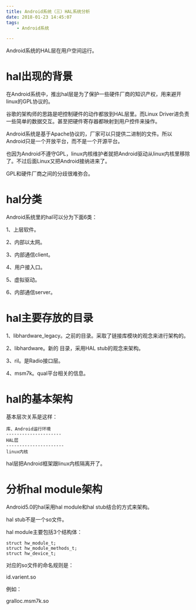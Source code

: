 ```yaml
---
title: Android系统（三）HAL系统分析
date: 2018-01-23 14:45:07
tags:
	- Android系统

---
```




Android系统的HAL层在用户空间运行。

# hal出现的背景

在Android系统中，推出hal层是为了保护一些硬件厂商的知识产权，用来避开linux的GPL协议的。

谷歌的架构师的思路是吧控制硬件的动作都放到HAL层里。而Linux Driver进负责一些简单的数据交互。甚至把硬件寄存器都映射到用户控件来操作。

Android系统是基于Apache协议的，厂家可以只提供二进制的文件。所以Android只是一个开放平台，而不是一个开源平台。

也因为Android不遵守GPL，linux内核维护者就把Android驱动从linux内核里移除了。不过后面Linux又把Android接纳进来了。

GPL和硬件厂商之间的分歧很难弥合。

# hal分类

Android系统里的hal可以分为下面6类：

1、上层软件。

2、内部以太网。

3、内部通信client。

4、用户接入口。

5、虚拟驱动。

6、内部通信server。

# hal主要存放的目录

1、libhardware_legacy。之前的目录。采取了链接库模块的观念来进行架构的。

2、libhardware。新的 目录，采用HAL stub的观念来架构。

3、ril。是Radio接口层。

4、msm7k。qual平台相关的信息。

# hal的基本架构

基本层次关系是这样：

```
库、Android运行环境
---------------------
HAL层
----------------------
linux内核
```

hal层把Android框架跟linux内核隔离开了。

# 分析hal module架构

Android5.0的hal采用hal module和hal stub结合的方式来架构。

hal stub不是一个so文件。

hal module主要包括3个结构体：

```
struct hw_module_t;
struct hw_module_methods_t;
struct hw_device_t;
```

对应的so文件的命名规则是：

id.varient.so

例如：

gralloc.msm7k.so

